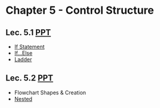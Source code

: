 # Chapter 5 - Control Structure

## Lec. 5.1 [PPT](https://drive.google.com/file/d/1bG7OywGU9fnrBDGugP5ZQ3doKT9d6vAa/view?usp=sharing)
- [If Statement](https://medium.com/@milankathiriya/control-structure-in-c-language-c0679d6822da)
- [If...Else](https://medium.com/@milankathiriya/control-structure-in-c-language-c0679d6822da)
- [Ladder](https://medium.com/@milankathiriya/control-structure-in-c-language-c0679d6822da)


## Lec. 5.2 [PPT](https://drive.google.com/file/d/1tC_Y6-wGJd0tMhW379rsMtwJoTSY7Szd/view?usp=sharing)
- Flowchart Shapes & Creation
- [Nested](https://medium.com/@milankathiriya/control-structure-in-c-language-c0679d6822da)

